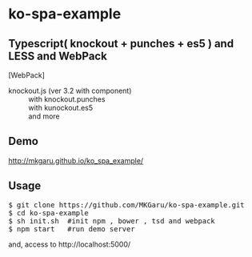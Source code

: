 ko-spa-example
==============

Typescript( knockout + punches + es5 ) and LESS and WebPack
------------


[WebPack]  
<dl>
	<dt>knockout.js (ver 3.2 with component)  </dt>
	<dd>with  knockout.punches</dd>
	<dd>with  kunockout.es5</dd>
	<dd>and   more</dd>
</dl>

Demo
------
http://mkgaru.github.io/ko_spa_example/

Usage
------
<pre>
$ git clone https://github.com/MKGaru/ko-spa-example.git
$ cd ko-spa-example
$ sh init.sh  #init npm , bower , tsd and webpack
$ npm start   #run demo server
</pre>
and, access to http://localhost:5000/
